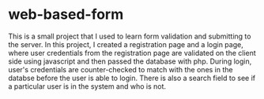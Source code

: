 # web-based-form
This is a small project that I used to learn form validation and submitting to the server.
In this project, I created a registration page and a login page, where user credentials from the registration page are validated on the client side using javascript and then passed the database with php. 
During login, user's credentials are counter-checked to match with the ones in the databse before the user is able to login. 
There is also a search field to see if a particular user is in the system and who is not.
